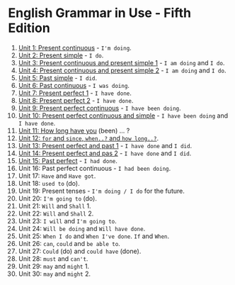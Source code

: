 # English Grammar in Use - Fifth Edition

1. [Unit 1: Present continuous](unit_1-present_continuous/exercises.md) - `I'm doing`.
2. [Unit 2: Present simple](unit_2-present_simple/exercises.md) - `I do`.
3. [Unit 3: Present continuous and present simple 1](unit_3-present_continuous_and_present_simple/exercises.md) - `I am doing` and `I do`.
4. [Unit 4: Present continuous and present simple 2](unit_4-present_continuous_and_present_simple_2/exercises.md) - `I am doing` and `I do`.
5. [Unit 5: Past simple](unit_5-past_simple/exercises.md) - `I did`.
6. [Unit 6: Past continuous](unit_6-past_continuous/exercises.md) - `I was doing`.
7. [Unit 7: Present perfect 1](unit_7-present_perfect/exercises.md) - `I have done`.
8. [Unit 8: Present perfect 2](unit_8-present_perfect_2/exercises.md) - `I have done`.
9. [Unit 9: Present perfect continuous](unit_9-present_perfect_continuous/exercises.md) - `I have been doing`.
10. [Unit 10: Present perfect continuous and simple](unit_10-present_perfect_continuous_and_simple/exercises.md) - `I have been doing` and `I have done`.
11. [Unit 11: How long have you](unit_11-how_long_have_you_been/exercises.md) (been) ... ?
12. [Unit 12: `for` and `since`, `when..?` and `how long..?`](unit_12-for_and_since/exercises.md).
13. [Unit 13: Present perfect and past 1](unit_13-present_perfect_and_past_1/exercises.md) - `I have done` and `I did`.
14. [Unit 14: Present perfect and pas 2](unit_14-present_perfect_and_past_2/exercises.md) - `I have done` and `I did`.
15. [Unit 15: Past perfect](unit_15-past_perfect/exercises.md) - `I had done`.
16. Unit 16: Past perfect continuous - `I had been doing`.
17. Unit 17: `Have` and `Have got`.
18. Unit 18: `used to` (do).
19. Unit 19: Present tenses - `I'm doing / I do` for the future.
20. Unit 20: `I'm going to` (do).
21. Unit 21: `Will` and `Shall` 1.
22. Unit 22: `Will` and `Shall` 2.
23. Unit 23: `I will` and `I'm going to`.
24. Unit 24: `Will be doing` and `Will have done`.
25. Unit 25: `When I do` and `When I've done`. `If` and `When`.
26. Unit 26: `can`, `could` and `be able to`.
27. Unit 27: `Could` (do) and `could have` (done).
28. Unit 28: `must` and `can't`.
29. Unit 29: `may` and `might` 1.
30. Unit 30: `may` and `might` 2.